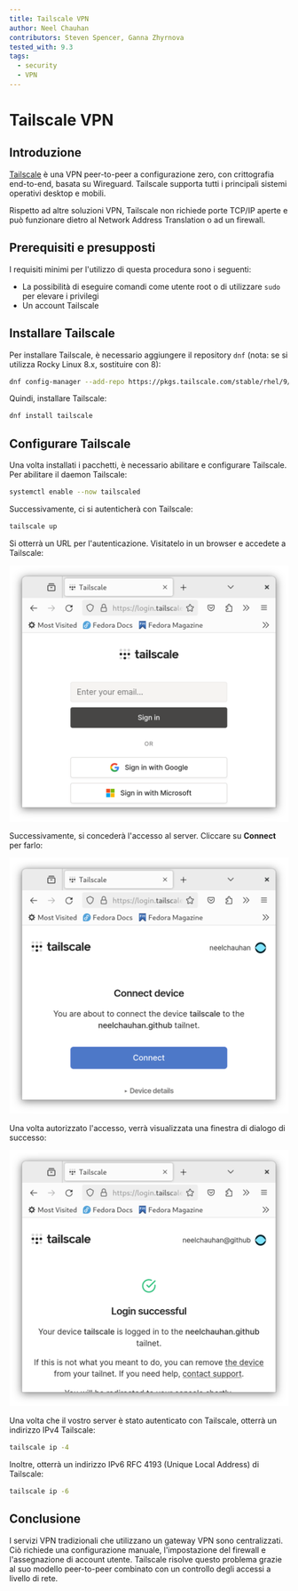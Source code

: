 ```yaml
---
title: Tailscale VPN
author: Neel Chauhan
contributors: Steven Spencer, Ganna Zhyrnova
tested_with: 9.3
tags:
  - security
  - VPN
---
```


# Tailscale VPN

## Introduzione

[Tailscale](https://tailscale.com/) è una VPN peer-to-peer a configurazione zero, con crittografia end-to-end, basata su Wireguard. Tailscale supporta tutti i principali sistemi operativi desktop e mobili.

Rispetto ad altre soluzioni VPN, Tailscale non richiede porte TCP/IP aperte e può funzionare dietro al Network Address Translation o ad un firewall.

## Prerequisiti e presupposti

I requisiti minimi per l'utilizzo di questa procedura sono i seguenti:

- La possibilità di eseguire comandi come utente root o di utilizzare `sudo` per elevare i privilegi
- Un account Tailscale

## Installare Tailscale

Per installare Tailscale, è necessario aggiungere il repository `dnf` (nota: se si utilizza Rocky Linux 8.x, sostituire con 8):

```bash
dnf config-manager --add-repo https://pkgs.tailscale.com/stable/rhel/9/tailscale.repo
```

Quindi, installare Tailscale:

```bash
dnf install tailscale
```

## Configurare Tailscale

Una volta installati i pacchetti, è necessario abilitare e configurare Tailscale. Per abilitare il daemon Tailscale:

```bash
systemctl enable --now tailscaled
```

Successivamente, ci si autenticherà con Tailscale:

```bash
tailscale up
```

Si otterrà un URL per l'autenticazione. Visitatelo in un browser e accedete a Tailscale:

![Schermata d'accesso di Tailscale](../images/tailscale_1.png)

Successivamente, si concederà l'accesso al server. Cliccare su **Connect** per farlo:

![Finestra di dialogo per la concessione dell'accesso a Tailscale](../images/tailscale_2.png)

Una volta autorizzato l'accesso, verrà visualizzata una finestra di dialogo di successo:

![Finestra di dialogo di accesso a Tailscale](../images/tailscale_3.png)

Una volta che il vostro server è stato autenticato con Tailscale, otterrà un indirizzo IPv4 Tailscale:

```bash
tailscale ip -4
```

Inoltre, otterrà un indirizzo IPv6 RFC 4193 (Unique Local Address) di Tailscale:

```bash
tailscale ip -6
```

## Conclusione

I servizi VPN tradizionali che utilizzano un gateway VPN sono centralizzati. Ciò richiede una configurazione manuale, l'impostazione del firewall e l'assegnazione di account utente. Tailscale risolve questo problema grazie al suo modello peer-to-peer combinato con un controllo degli accessi a livello di rete.
